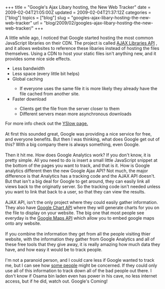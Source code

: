 +++
title = "Google's Ajax Libary hosting, the New Web Tracker"
date = 2009-02-04T21:05:00Z
updated = 2009-02-04T21:37:12Z
categories = ["blog"]
topics = ["blog"]
slug = "googles-ajax-libary-hosting-the-new-web-tracker"
url = "blog/2009/02/googles-ajax-libary-hosting-the-new-web-tracker/"
+++

A little while ago, I noticed that Google started hosting the most common JavaScript libraries on their CDN. The project is called  <span style="font-size:100%;"><span style="font-weight: bold;"></span><a href="http://code.google.com/apis/ajaxlibs/">AJAX Libraries API</a></span> , and it allows websites to reference these libaries instead of hosting the files themselves. Using a CDN to host your static files isn't anything new, and it provides some nice side effects.<br /><ul><li>Less bandwidth</li><li>Less space (every little bit helps)</li><li>Global caching</li><ul><li>If everyone uses the same file it is more likely they already have the file cached from another site.<br /></li></ul><li>Faster download<br /></li><ul><li>Clients get the file from the server closer to them</li><li>Different servers mean more asynchronous downloads</li></ul></ul>For more info check out the <a href="http://developer.yahoo.com/performance/rules.html">YSlow page.</a><br /><br />At first this sounded great, Google was providing a nice service for free, and everyone benefits. But then I was thinking, what does Google get out of this? With a big company there is always something, even Google.<br /><br />Then it hit me.  How does Google Analytics work? If you don't know, it is pretty simple. All you need to do is insert a small little JavaScript snippet at the bottom of the pages you want to track, and that is it. How is Google analytics different then the new Google Ajax API? Not much, the major difference is that Analytics has a tracking code and the AJAX API doesn't. But that isn't a big deal for Google to get around, they can easily link all views back to the originatly server. So the tracking code isn't needed unless you want to link that back to a user, so that they can view the results.<br /><br />AJAX API, isn't the only project where they could easily gather information. They also have <a href="http://code.google.com/apis/chart/">Google Chart API</a> where they will generate charts for you on the file to display on your website. The big one that most people see everyday is the <a href="http://code.google.com/apis/maps/">Google Maps API</a> which allow you to embed google maps onto any website.<br /><br />If you combine the information they get from all the people visiting thier website, with the information they gather from Google Analytics and all of these free tools that they give away, it is really amazing how much data they have, and how easy it would be to track people.<br /><br />I'm not a paranoid person, and I could care less if Google wanted to track me, but I can see how <a href="http://www.google-watch.org/bigbro.html">some people</a> might be concerned. If they could only use all of this information to track down all of the bad people out there. I don't know if Osama bin laden even has power in his cave, no less internet access, but if he did, watch out. Google's Coming!
